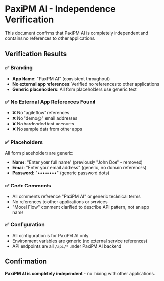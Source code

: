 # PaxiPM AI - Independence Verification

This document confirms that PaxiPM AI is completely independent and contains no references to other applications.

## Verification Results

### ✅ Branding
- **App Name**: "PaxiPM AI" (consistent throughout)
- **No external app references**: Verified no references to other applications
- **Generic placeholders**: All form placeholders use generic text

### ✅ No External App References Found
- ❌ No "agileflow" references
- ❌ No "demo@" email addresses
- ❌ No hardcoded test accounts
- ❌ No sample data from other apps

### ✅ Placeholders
All form placeholders are generic:
- **Name**: "Enter your full name" (previously "John Doe" - removed)
- **Email**: "Enter your email address" (generic, no domain references)
- **Password**: "••••••••" (generic password dots)

### ✅ Code Comments
- All comments reference "PaxiPM AI" or generic technical terms
- No references to other applications or services
- "Model Flow" comment clarified to describe API pattern, not an app name

### ✅ Configuration
- All configuration is for PaxiPM AI only
- Environment variables are generic (no external service references)
- API endpoints are all `/api/*` under PaxiPM AI backend

## Confirmation
**PaxiPM AI is completely independent** - no mixing with other applications.

